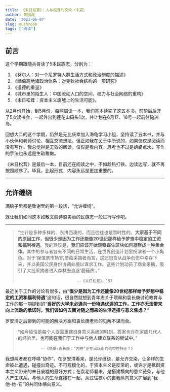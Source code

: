 ```yaml
---
title: 《末日松茸》：人与松茸的交染（未完）
author: 黄国政
date: '2023-06-07'
slug: mushroom
tags: ["阅读"]
---
```


<!--more-->

## 前言

这个学期跟随兵哥读了5本民族志，分别为：
1. 《努尔人：对一个尼罗特人群生活方式和政治制度的描述》
2. 《缅甸高地诸政治体系：对克钦社会结构的一项研究》
3. 《道德的重量》
4. 《城市里的陌生人：中国流动人口的空间、权力与社会网络的重构》
5. 《末日松茸：资本主义废墟上的生活可能》。

从2月份开始，到5月份，每两周读一本，我们基本读完了这五本书，前前后后开了5次读书会，一起外出到莲花山码头1次，并计划在6月17、18号一起前往硇洲岛。

回想大二的这个学期，仍然是无比庆幸加入海龟学习小组，坚持读了五本书，并与小伙伴和老师讨论、相互交流想法。但正如我在[关于](https://guozheng.netlify.app/about/)中所说的，如果仅仅是阅读而没有写作，我总觉得是无效的阅读。仅仅是看内容，思考也不过是蜻蜓点水，写作的手法也永远是生疏稚嫩。

《末日松茸》是最后一本，目前还在阅读之中，不如趁热打铁，边读边写，就不再按照顺序了。毕竟，比起形式，内容永远是更加重要的。

---

## 允许缠绕

满脑子里都是致谢里的第一段话，“允许缠绕”。

就让我们如同这本如散文般诗般美丽的民族志一般进行写作吧。

---

> “生计是多种多样的、东拼西凑的，而且往往也是暂时性的。**大家基于不同的原因工作，但很少是因为工作还能像20世纪那样给予梦想中稳定的工资和福利待遇**。我的建议是，**我们应该开始观察谋生区块如何凝聚成一种集合体**。其中的参与者各有不同的日常生活，在世界创造计划里扮演者一个小角色。对于‘保值票市场’的蘑菇采摘者而言，这还包含从战争创伤中幸存下来，并以美国公民身份协调处境以谋求工作。这些计划动员了商业采摘，吸引了大批采摘者进入森林去追逐‘蘑菇热’。”
>
>                               --《末日松茸》，157

最近关于工作的讨论有很多，由“**很少是因为工作还能像20世纪那样给予梦想中稳定的工资和福利待遇**”这句话，很自然就想到青年志关于项飙和袁长庚讨论教育与工作的那一期提到的“**当好的大学未必通向一份待遇优渥的工作，工作亦无法带来向上流动的承诺时，我们该如何去面对随之而来的生活选择与意义焦虑？**”

罗安清之后聊到的可能的解决方案和袁长庚老师的见解不谋而合。

> “如今恰恰是每个人亟需重建自身意义系统的时刻，答案也许在家族几代人的经验里，**也可能在我们于工作中与他人建立联系的尝试中**。”
>
>               --《项飙×袁长庚：“内卷”正在出现新的结构性特征？》

我想两者都在呼唤“协作”。在罗安清看来，是允许缠绕，是允许交染，让多样的生命彼此遭遇，碰撞出奇迹。不可规模化的，于资本主义是反常的，或许才是抵御资本主义带来的末日废墟的最好方式；在袁老师看来，是搭建横向的意义链条，与他人产生联系，与他人的生命连接在一起，从过往狭小的自我纵向意义扩展到“我-他-她-它”的共同体横向意义。